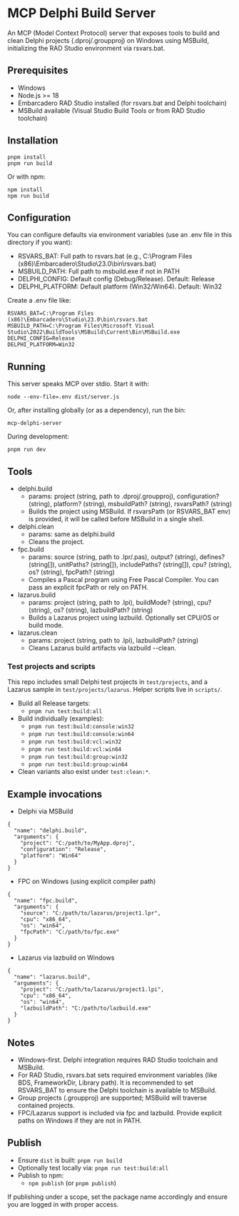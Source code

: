 # MCP Delphi Build Server

An MCP (Model Context Protocol) server that exposes tools to build and clean Delphi projects (.dproj/.groupproj) on Windows using MSBuild, initializing the RAD Studio environment via rsvars.bat.

## Prerequisites
- Windows
- Node.js >= 18
- Embarcadero RAD Studio installed (for rsvars.bat and Delphi toolchain)
- MSBuild available (Visual Studio Build Tools or from RAD Studio toolchain)

## Installation
```
pnpm install
pnpm run build
```

Or with npm:
```
npm install
npm run build
```

## Configuration
You can configure defaults via environment variables (use an .env file in this directory if you want):
- RSVARS_BAT: Full path to rsvars.bat (e.g., C:\Program Files (x86)\Embarcadero\Studio\23.0\bin\rsvars.bat)
- MSBUILD_PATH: Full path to msbuild.exe if not in PATH
- DELPHI_CONFIG: Default config (Debug/Release). Default: Release
- DELPHI_PLATFORM: Default platform (Win32/Win64). Default: Win32

Create a .env file like:
```
RSVARS_BAT=C:\Program Files (x86)\Embarcadero\Studio\23.0\bin\rsvars.bat
MSBUILD_PATH=C:\Program Files\Microsoft Visual Studio\2022\BuildTools\MSBuild\Current\Bin\MSBuild.exe
DELPHI_CONFIG=Release
DELPHI_PLATFORM=Win32
```

## Running
This server speaks MCP over stdio. Start it with:
```
node --env-file=.env dist/server.js
```
Or, after installing globally (or as a dependency), run the bin:
```
mcp-delphi-server
```
During development:
```
pnpm run dev
```

## Tools
- delphi.build
  - params: project (string, path to .dproj/.groupproj), configuration? (string), platform? (string), msbuildPath? (string), rsvarsPath? (string)
  - Builds the project using MSBuild. If rsvarsPath (or RSVARS_BAT env) is provided, it will be called before MSBuild in a single shell.
- delphi.clean
  - params: same as delphi.build
  - Cleans the project.
- fpc.build
  - params: source (string, path to .lpr/.pas), output? (string), defines? (string[]), unitPaths? (string[]), includePaths? (string[]), cpu? (string), os? (string), fpcPath? (string)
  - Compiles a Pascal program using Free Pascal Compiler. You can pass an explicit fpcPath or rely on PATH.
- lazarus.build
  - params: project (string, path to .lpi), buildMode? (string), cpu? (string), os? (string), lazbuildPath? (string)
  - Builds a Lazarus project using lazbuild. Optionally set CPU/OS or build mode.
- lazarus.clean
  - params: project (string, path to .lpi), lazbuildPath? (string)
  - Cleans Lazarus build artifacts via lazbuild --clean.

### Test projects and scripts
This repo includes small Delphi test projects in `test/projects`, and a Lazarus sample in `test/projects/lazarus`. Helper scripts live in `scripts/`.
- Build all Release targets:
  - `pnpm run test:build:all`
- Build individually (examples):
  - `pnpm run test:build:console:win32`
  - `pnpm run test:build:console:win64`
  - `pnpm run test:build:vcl:win32`
  - `pnpm run test:build:vcl:win64`
  - `pnpm run test:build:group:win32`
  - `pnpm run test:build:group:win64`
- Clean variants also exist under `test:clean:*`.

## Example invocations
- Delphi via MSBuild
```
{
  "name": "delphi.build",
  "arguments": {
    "project": "C:/path/to/MyApp.dproj",
    "configuration": "Release",
    "platform": "Win64"
  }
}
```

- FPC on Windows (using explicit compiler path)
```
{
  "name": "fpc.build",
  "arguments": {
    "source": "C:/path/to/lazarus/project1.lpr",
    "cpu": "x86_64",
    "os": "win64",
    "fpcPath": "C:/path/to/fpc.exe"
  }
}
```

- Lazarus via lazbuild on Windows
```
{
  "name": "lazarus.build",
  "arguments": {
    "project": "C:/path/to/lazarus/project1.lpi",
    "cpu": "x86_64",
    "os": "win64",
    "lazbuildPath": "C:/path/to/lazbuild.exe"
  }
}
```

## Notes
- Windows-first. Delphi integration requires RAD Studio toolchain and MSBuild.
- For RAD Studio, rsvars.bat sets required environment variables (like BDS, FrameworkDir, Library path). It is recommended to set RSVARS_BAT to ensure the Delphi toolchain is available to MSBuild.
- Group projects (.groupproj) are supported; MSBuild will traverse contained projects.
- FPC/Lazarus support is included via fpc and lazbuild. Provide explicit paths on Windows if they are not in PATH.

## Publish
- Ensure `dist` is built: `pnpm run build`
- Optionally test locally via: `pnpm run test:build:all`
- Publish to npm:
  - `npm publish` (or `pnpm publish`)

If publishing under a scope, set the package name accordingly and ensure you are logged in with proper access.

